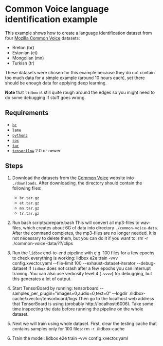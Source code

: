 # Common Voice language identification example

This example shows how to create a language identification dataset from four [Mozilla Common Voice](https://voice.mozilla.org/en/datasets) datasets:
* Breton (br)
* Estonian (et)
* Mongolian (mn)
* Turkish (tr)

These datasets were chosen for this example because they do not contain too much data for a simple example (around 10 hours each), yet there should be enough data for applying deep learning.

**Note** that `lidbox` is still quite rough around the edges so you might need to do some debugging if stuff goes wrong.

## Requirements

* [`bc`](https://www.gnu.org/software/bc)
* [`lame`](https://lame.sourceforge.io)
* [`python3`](https://www.python.org/downloads)
* [`sox`](http://sox.sourceforge.net)
* [`tar`](https://www.gnu.org/software/tar)
* [`tensorflow`](https://www.tensorflow.org/install) 2.0 or newer

## Steps

1. Download the datasets from the [Common Voice](https://voice.mozilla.org/en/datasets) website into `./downloads`.
After downloading, the directory should contain the following files:
    * `br.tar.gz`
    * `et.tar.gz`
    * `mn.tar.gz`
    * `tr.tar.gz`

2. Run
        bash scripts/prepare.bash
This will convert all mp3-files to wav-files, which creates about 6G of data into directory `./common-voice-data`.
After the command completes, the mp3-files are no longer needed.
It is not necessary to delete them, but you can do it if you want to:
        rm -r ./common-voice-data/??/clips

3. Run the `lidbox` end-to-end pipeline with e.g. 100 files for a few epochs to check everything is working:
        lidbox e2e train -vvv config.xvector.yaml --file-limit 100 --exhaust-dataset-iterator --debug-dataset
If `lidbox` does not crash after a few epochs you can interrupt training.
You can also use verbosity level 4 (`-vvvv`) for debugging, but this generates a lot of output.

4. Start TensorBoard by running:
        tensorboard --samples_per_plugin="images=0,audio=0,text=0" --logdir ./lidbox-cache/xvector/tensorboard/logs
Then go to the localhost web address that TensorBoard is using (probably http://localhost:6006).
Take some time inspecting the data before running the pipeline on the whole dataset.

5. Next we will train using whole dataset. First, clear the testing cache that contains samples only for 100 files:
        rm -r ./lidbox-cache

6. Train the model:
        lidbox e2e train -vvv config.xvector.yaml
